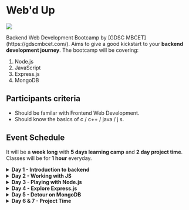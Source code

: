 # Web'd Up
<img src="C:\Users\Sreelekshmi\OneDrive\Desktop\webd up\webd-up\media\Header.png">
</p>
Backend Web Development Bootcamp by [GDSC MBCET](https://gdscmbcet.com/). Aims to give a good kickstart to your <b>backend development journey</b>. The bootcamp will be covering:

1. Node.js
2. JavaScript
3. Express.js
4. MongoDB

## Participants criteria

- Should be familar with Frontend Web Development.
- Should know the basics of c / c++ / java / j s.

## Event Schedule
It will be a <b>week long</b> with <b>5 days learning camp</b> and <b>2 day project time</b>. Classes will be for <b>1 hour</b> everyday.

<details>
<summary>
<b>Day 1 - Introduction to backend</b>
</summary>

- More about servers and databases
- Working of web requests
- More about Node.js
- Installation of Node
</details>

<details>
<summary>
<b>Day 2 - Working with JS</b>
</summary>

- Object literals
- Asynchronous JavaScript
- Server creation in Node JS ( a glimpse)
</details>

<details>
<summary>
<b>Day 3 - Playing with Node.js</b>
</summary>

- Server creation
- Serving HTML file (modules : http and fs)
- Routing and GET method
</details>

<details>
<summary>
<b>Day 4 - Explore Express.js</b>
</summary>

- Handlebars
- Setting up templating engine
- Rendering UI
</details>

<details>
<summary>
<b>Day 5 - Detour on MongoDB</b>
</summary>

- A glimpse on databases (SQL & NoSQL)
- More about MongoDB
- Create,Read,Update and Delete operations
</details>

<details>
<summary>
<b>Day 6 & 7 - Project Time</b>
</summary>

The participants will be working on individual projects based on the topics covered throughout the bootcamp.